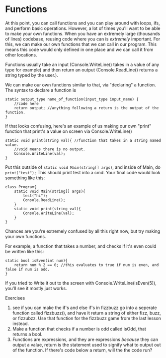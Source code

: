 # Functions
At this point, you can call functions and you can play around with loops, ifs, and perform basic operations. However, a lot of times you'll want to be able to make your own functions. When you have an extremely large (thousands of lines) codebase, reusing code where you can is *extremely* important. For this, we can make our own functions that we can call in our program. This means this code would only defined in one place and we can call it from other locations. 

Functions usually take an input (Console.WriteLine() takes in a value of any type for example) and then return an output (Console.ReadLine() returns a string typed by the user.).

We can make our own functions similar to that, via "declaring" a function. The syntax to declare a function is
```CSharp
static output_type name_of_function(input_type input_name) {
    //code here
    return output; //anything following a return is the output of the function.
}
```
If that looks confusing, here's an example of us making our own "print" function that print's a value on screen via Console.WriteLine()

```CSharp
static void print(string val){ //function that takes in a string named value. 
    //void means there is no output.
    Console.WriteLine(val);
}
```
Put this outside of ``static void Main(string[] args)``, and inside of Main, do ``print("test");`` This should print test into a cmd. Your final code would look something like this:

```CSharp
class Program{
    static void Main(string[] args){
        test("hi");
        Console.ReadLine();
    }
    static void print(string val){
        Console.WriteLine(val);
    }
}
```

Chances are you're extremely confused by all this right now, but try making your own functions.

For example, a function that takes a number, and checks if it's even could be written like this:

```CSharp
static bool isEven(int num){
    return num % 2 == 0; //this evaluates to true if num is even, and false if num is odd.
}
```

If you tried to Write it out to the screen with Console.WriteLine(isEven(5)), you'll see it mostly just works.

Exercises

1. see if you can make the if's and else if's in fizzbuzz go into a seperate function called fizzbuzz(), and have it return a string of either fizz, buzz, or fizzubzz. Use that function for the fizzbuzz game from the last lesson instead.
2. Make a function that checks if a number is odd called isOdd, that returns a bool.
3. Functions are expressions, and they are expressions *because* they can output a value, return is the statement used to signify what to output out of the function. If there's code below a return, will the the code run?

